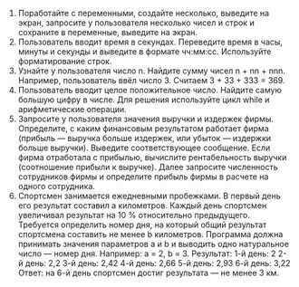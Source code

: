 1. Поработайте с переменными, создайте несколько, выведите на экран, запросите у пользователя несколько чисел и строк и сохраните в переменные, выведите на экран.
2. Пользователь вводит время в секундах. 
    Переведите время в часы, минуты и секунды и выведите в формате чч:мм:сс. 
    Используйте форматирование строк.
3. Узнайте у пользователя число n. 
    Найдите сумму чисел n + nn + nnn. 
    Например, пользователь ввёл число 3. Считаем 3 + 33 + 333 = 369.
4. Пользователь вводит целое положительное число. 
    Найдите самую большую цифру в числе. 
    Для решения используйте цикл while и арифметические операции.
5. Запросите у пользователя значения выручки и издержек фирмы. 
    Определите, с каким финансовым результатом работает фирма (прибыль — выручка больше издержек, или убыток — издержки больше выручки). 
    Выведите соответствующее сообщение. 
    Если фирма отработала с прибылью, вычислите рентабельность выручки (соотношение прибыли к выручке). 
    Далее запросите численность сотрудников фирмы и определите прибыль фирмы в расчете на одного сотрудника.
6. Спортсмен занимается ежедневными пробежками. 
    В первый день его результат составил a километров. 
    Каждый день спортсмен увеличивал результат на 10 % относительно предыдущего. 
    Требуется определить номер дня, на который общий результат спортсмена составить не менее b километров. 
    Программа должна принимать значения параметров a и b и выводить одно натуральное число — номер дня.
    Например: a = 2, b = 3.
    Результат:
    1-й день: 2
    2-й день: 2,2
    3-й день: 2,42
    4-й день: 2,66
    5-й день: 2,93
    6-й день: 3,22
    Ответ: на 6-й день спортсмен достиг результата — не менее 3 км.
